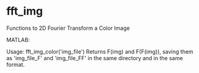# fft_img

Functions to 2D Fourier Transform a Color Image

MATLAB:

Usage: fft_img_color('img_file')
	Returns F(img) and F(F(img)), saving them as
	'img_file_F' and 'img_file_FF' in the same
	directory and in the same format.
